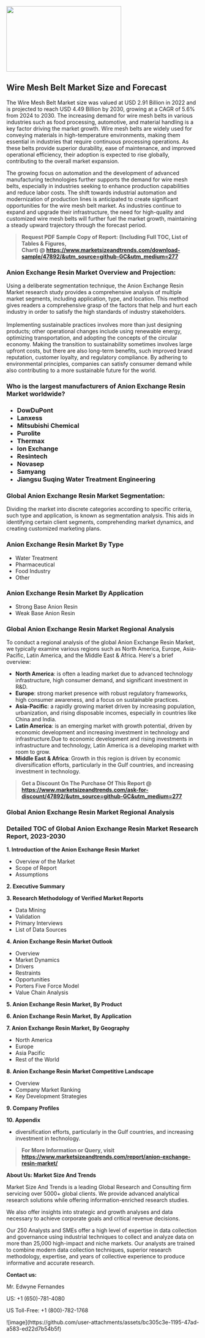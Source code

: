 <p><img class="alignnone size-medium wp-image-20088" src="https://ffe5etoiles.com/wp-content/uploads/2024/12/MST1-300x171.png" alt="" width="300" height="171" /></p><h2>Wire Mesh Belt Market Size and Forecast</h2><p>The Wire Mesh Belt Market size was valued at USD 2.91 Billion in 2022 and is projected to reach USD 4.49 Billion by 2030, growing at a CAGR of 5.6% from 2024 to 2030. The increasing demand for wire mesh belts in various industries such as food processing, automotive, and material handling is a key factor driving the market growth. Wire mesh belts are widely used for conveying materials in high-temperature environments, making them essential in industries that require continuous processing operations. As these belts provide superior durability, ease of maintenance, and improved operational efficiency, their adoption is expected to rise globally, contributing to the overall market expansion.</p><p>The growing focus on automation and the development of advanced manufacturing technologies further supports the demand for wire mesh belts, especially in industries seeking to enhance production capabilities and reduce labor costs. The shift towards industrial automation and modernization of production lines is anticipated to create significant opportunities for the wire mesh belt market. As industries continue to expand and upgrade their infrastructure, the need for high-quality and customized wire mesh belts will further fuel the market growth, maintaining a steady upward trajectory through the forecast period.</p></p><blockquote id="" class=""><strong>Request PDF Sample Copy of Report: (Including Full TOC, List of Tables &amp; Figures, Chart)&nbsp;@&nbsp;<strong><a href="https://www.marketsizeandtrends.com/download-sample/47892/&utm_source=github-GC&utm_medium=277" target="_blank">https://www.marketsizeandtrends.com/download-sample/47892/&utm_source=github-GC&utm_medium=277</a></strong></strong></blockquote><h3 id="" class="">Anion Exchange Resin Market&nbsp;Overview and Projection:</h3><p id="" class="">Using a deliberate segmentation technique, the Anion Exchange Resin Market research study provides a comprehensive analysis of multiple market segments, including application, type, and location. This method gives readers a comprehensive grasp of the factors that help and hurt each industry in order to satisfy the high standards of industry stakeholders. <br /> <br />Implementing sustainable practices involves more than just designing products; other operational changes include using renewable energy, optimizing transportation, and adopting the concepts of the circular economy. Making the transition to sustainability sometimes involves large upfront costs, but there are also long-term benefits, such improved brand reputation, customer loyalty, and regulatory compliance. By adhering to environmental principles, companies can satisfy consumer demand while also contributing to a more sustainable future for the world.</p><h3 id="" class="">Who is the largest manufacturers of&nbsp;Anion Exchange Resin Market worldwide?</h3><h3 class=""><p><ul><li>DowDuPont </li><li> Lanxess </li><li> Mitsubishi Chemical </li><li> Purolite </li><li> Thermax </li><li> Ion Exchange </li><li> Resintech </li><li> Novasep </li><li> Samyang </li><li> Jiangsu Suqing Water Treatment Engineering</li></ul></p></h3><h3 id="" class="">Global&nbsp;Anion Exchange Resin Market Segmentation:</h3><p id="" class="">Dividing the market into discrete categories according to specific criteria, such type and application, is known as segmentation analysis. This aids in identifying certain client segments, comprehending market dynamics, and creating customized marketing plans.</p><h3 id="" class="">Anion Exchange Resin Market&nbsp;By Type</h3><p><p><ul><li>Water Treatment</li><li> Pharmaceutical</li><li> Food Industry</li><li> Other</p></li></ul></p></p><h3 id="" class="">Anion Exchange Resin Market&nbsp;By Application</h3><p class=""><p><ul><li>Strong Base Anion Resin</li><li> Weak Base Anion Resin</li></ul></p></p><h3 id="" class="">Global Anion Exchange Resin Market Regional Analysis</h3><p id="" class="">To conduct a regional analysis of the global Anion Exchange Resin Market, we typically examine various regions such as North America, Europe, Asia-Pacific, Latin America, and the Middle East &amp; Africa. Here's a brief overview:</p><ul><li><strong>North America</strong>: is often a leading market due to advanced technology infrastructure, high consumer demand, and significant investment in R&amp;D.</li><li><strong>Europe</strong>: strong market presence with robust regulatory frameworks, high consumer awareness, and a focus on sustainable practices.</li><li><strong>Asia-Pacific</strong>: a rapidly growing market driven by increasing population, urbanization, and rising disposable incomes, especially in countries like China and India.</li><li><strong>Latin America</strong>: is an emerging market with growth potential, driven by economic development and increasing investment in technology and infrastructure.Due to economic development and rising investments in infrastructure and technology, Latin America is a developing market with room to grow.</li><li><strong>Middle East &amp; Africa</strong>: Growth in this region is driven by economic diversification efforts, particularly in the Gulf countries, and increasing investment in technology.</li></ul><blockquote id="" class=""><strong>Get a Discount On The Purchase Of This Report @ <strong><a href="https://www.marketsizeandtrends.com/ask-for-discount/47892/&utm_source=github-GC&utm_medium=277" target="_blank">https://www.marketsizeandtrends.com/ask-for-discount/47892/&utm_source=github-GC&utm_medium=277</a></strong></strong></blockquote><h3 id="" class="">Global Anion Exchange Resin Market Regional Analysis</h3><h3 id="" class="">Detailed TOC of Global Anion Exchange Resin Market Research Report, 2023-2030</h3><p id="" class=""><strong>1. Introduction of the Anion Exchange Resin Market</strong></p><ul><li>Overview of the Market</li><li>Scope of Report</li><li>Assumptions</li></ul><p id="" class=""><strong>2. Executive Summary</strong></p><p id="" class=""><strong>3. Research Methodology of Verified Market Reports</strong></p><ul><li>Data Mining</li><li>Validation</li><li>Primary Interviews</li><li>List of Data Sources</li></ul><p id="" class=""><strong>4. Anion Exchange Resin Market Outlook</strong></p><ul><li>Overview</li><li>Market Dynamics</li><li>Drivers</li><li>Restraints</li><li>Opportunities</li><li>Porters Five Force Model</li><li>Value Chain Analysis</li></ul><p id="" class=""><strong>5. Anion Exchange Resin Market, By Product</strong></p><p id="" class=""><strong>6. Anion Exchange Resin Market, By Application</strong></p><p id="" class=""><strong>7. Anion Exchange Resin Market, By Geography</strong></p><ul><li>North America</li><li>Europe</li><li>Asia Pacific</li><li>Rest of the World</li></ul><p id="" class=""><strong>8. Anion Exchange Resin Market Competitive Landscape</strong></p><ul><li>Overview</li><li>Company Market Ranking</li><li>Key Development Strategies</li></ul><p id="" class=""><strong>9. Company Profiles</strong></p><p id="" class=""><strong>10. Appendix</strong></p><ul><li>diversification efforts, particularly in the Gulf countries, and increasing investment in technology.</li></ul><blockquote id="" class=""><strong>For More Information or Query, visit <strong><strong><a href="https://www.marketsizeandtrends.com/report/anion-exchange-resin-market/" target="_blank">https://www.marketsizeandtrends.com/report/anion-exchange-resin-market/</a></strong></strong></strong></blockquote><p id="" class=""><strong>About Us: Market Size And Trends</strong></p><p id="" class="">Market Size And Trends is a leading Global Research and Consulting firm servicing over 5000+ global clients. We provide advanced analytical research solutions while offering information-enriched research studies.</p><p id="" class="">We also offer insights into strategic and growth analyses and data necessary to achieve corporate goals and critical revenue decisions.</p><p id="" class="">Our 250 Analysts and SMEs offer a high level of expertise in data collection and governance using industrial techniques to collect and analyze data on more than 25,000 high-impact and niche markets. Our analysts are trained to combine modern data collection techniques, superior research methodology, expertise, and years of collective experience to produce informative and accurate research.</p><p id="" class=""><strong>Contact us:</strong></p><p id="" class="">Mr. Edwyne Fernandes</p><p id="" class="">US: +1 (650)-781-4080</p><p id="" class="">US Toll-Free: +1 (800)-782-1768</p>
![image](https://github.com/user-attachments/assets/bc305c3e-1195-47ad-a583-ed22d7b54b5f)
